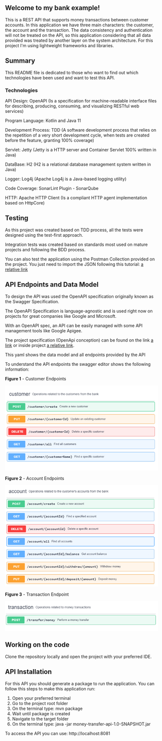 
## Welcome to my bank example!

This is a REST API that supports money transactions between customer accounts.
In this application we have three main characters: the customer, the account and the transaction.
The data consistency and authentication will not be treated on the API, so this application 
considering that all data provided was treated by another layer on the system architecture.
For this project I'm using lightweight frameworks and libraries.


## Summary

This README file is dedicated to those who want to find out which technologies
have been used and want to test this API.


### Technologies

API Design: OpenAPI (Is a specification for machine-readable interface files for describing, 
producing, consuming, and visualizing RESTful web services)

Program Language: Kotlin and Java 11

Development Process: TDD (A software development process that relies on the repetition 
of a very short development cycle, when tests are created before the feature, granting 100% coverage)

Servlet: Jetty (Jetty is a HTTP server and Container Servlet 100% written in Java)

DataBase: H2 (H2 is a relational database management system written in Java)

Logger: Log4j (Apache Log4j is a Java-based logging utility)

Code Coverage: SonarLint Plugin - SonarQube

HTTP: Apache HTTP Client (Is a compliant HTTP agent implementation based on HttpCore)



## Testing

As this project was created based on TDD process, all the tests were designed using the test-first approach. 

Integration tests was created based on standards most used on mature projects and following the BDD process.

You can also test the application using the Postman Collection provided on the project. You just need to 
import the JSON following this tutorial: [a relative link](./document/Postman.md)


## API Endpoints and Data Model

To design the API was used the OpenAPI specification originally known as the Swagger Specification.

The OpenAPI Specification is language-agnostic and is used right now on projects for great companies like Google and Microsoft. 

With an OpenAPI spec, an API can be easily managed with some API management tools like Google Apigee.

The project specification (OpenApi conception) can be found on the link [a link](https://app.swaggerhub.com/apis/eudoug/DougMoneyTransfer/1.0.0) or inside project [a relative link](./document/OpenAPI.yaml). 

This yaml shows the data model and all endpoints provided by the API

To understand the API endpoints the swagger editor shows the following information: 

**Figure 1** - Customer Endpoints

![](./document/Picture1.png)


**Figure 2** - Account Endpoints

![](./document/Picture2.png)


**Figure 3** - Transaction Endpoint

![](./document/Picture3.png)


 
## Working on the code

Clone the repository locally and open the project with your preferred IDE.


## API Installation

For this API you should generate a package to run the application.
You can follow this steps to make this application run:

1. Open your preferred terminal 
2. Go to the project root folder
3. On the terminal type: mvn package
4. Wait until package is created
5. Navigate to the target folder
5. On the terminal type: java -jar money-transfer-api-1.0-SNAPSHOT.jar

To access the API you can use: http://localhost:8081
